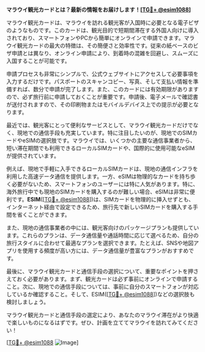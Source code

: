 **マラウイ観光カードとは？最新の情報をお届けします！[[TG💪+ @esim1088](https://t.me/s/esim1088)]**

マラウイ観光カードは、マラウイを訪れる観光客が入国時に必要となる電子ビザのようなものです。このカードは、観光目的で短期間滞在する外国人向けに導入されており、スマートフォンやPCから簡単にオンラインで申請できます。マラウイ観光カードの最大の特徴は、その簡便さと効率性です。従来の紙ベースのビザ申請とは異なり、オンライン申請により、到着時の混雑を回避し、スムーズに入国することが可能です。

申請プロセスも非常にシンプルで、公式ウェブサイトにアクセスして必要事項を入力するだけです。パスポートのスキャンコピー、写真、そして支払い情報を準備すれば、数分で申請が完了します。また、このカードには有効期限がありますので、必ず旅行前に申請しておくことが重要です。申請後、電子メールで確認書が送付されますので、その印刷物またはモバイルデバイス上での提示が必要となります。

最近では、観光客にとって便利なサービスとして、マラウイ観光カードだけでなく、現地での通信手段も充実しています。特に注目したいのが、現地でのSIMカードやeSIMの選択肢です。マラウイでは、いくつかの主要な通信事業者から、短い滞在期間でも利用できるローカルSIMカードや、国際的に使用可能なeSIMが提供されています。

例えば、現地で手軽に入手できるローカルSIMカードは、現地の通信インフラを利用した高速データ通信を提供します。一方、eSIMは物理的なカードを持ち歩く必要がないため、スマートフォンのユーザーには特に人気があります。特に、海外旅行中でも現地のSIMカードを購入するのが難しい場合、eSIMは非常に便利です。**ESIM**([[TG💪+ @esim1088](https://t.me/s/esim1088)])は、SIMカードを物理的に挿入せずとも、インターネット経由で設定できるため、旅行先で新しいSIMカードを購入する手間を省くことができます。

また、現地の通信事業者の中には、観光客向けのパッケージプランも提供しています。これらのプランは、データ通信量や通話時間に応じて選べるため、自分の旅行スタイルに合わせて最適なプランを選択できます。たとえば、SNSや地図アプリを使用する頻度が高い方には、データ通信量が豊富なプランがおすすめです。

最後に、マラウイ観光カードと通信手段の選択について、重要なポイントを押さえておく必要があります。まず、観光カードは必ず事前にオンラインで申請すること。次に、現地での通信手段については、事前に自分のスマートフォンが対応しているか確認すること。そして、ESIM([[TG💪+ @esim1088](https://t.me/s/esim1088)])などの選択肢も検討しましょう。

マラウイ観光カードと通信手段の選定により、あなたのマラウイ滞在がより快適で楽しいものになるはずです。ぜひ、計画を立ててマラウイを訪れてみてください！

[[TG💪+ @esim1088](https://t.me/s/esim1088) ![Image](https://i.postimg.cc/Y0z9fWf4/image.png)]